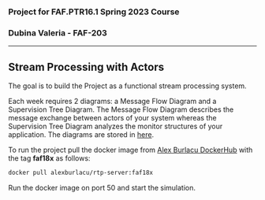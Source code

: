 ### Project for FAF.PTR16.1 Spring 2023 Course

### Dubina Valeria - FAF-203

---
## Stream Processing with Actors

The goal is to build the Project as a functional stream processing system.

Each week requires 2 diagrams: a Message Flow Diagram and a Supervision Tree Diagram. The Message
Flow Diagram describes the message exchange between actors of your system whereas the
Supervision Tree Diagram analyzes the monitor structures of your application. The diagrams are stored in [here](./diagrams).

To run the project pull the docker image from [Alex Burlacu DockerHub](https://hub.docker.com/r/alexburlacu/rtp-server/tags)
with the tag **faf18x** as follows:

```bash
docker pull alexburlacu/rtp-server:faf18x
```

Run the docker image on port 50 and start the simulation.